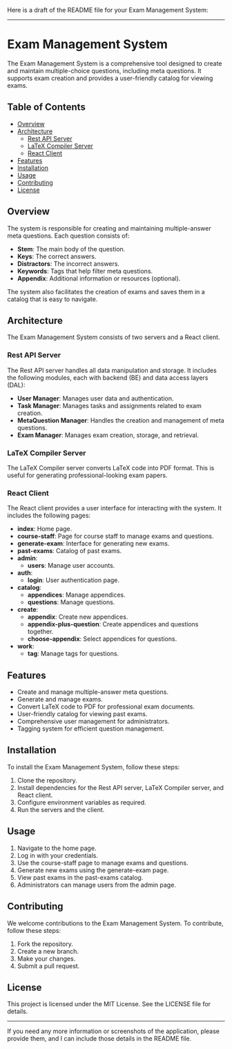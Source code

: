 Here is a draft of the README file for your Exam Management System:

---

# Exam Management System

The Exam Management System is a comprehensive tool designed to create and maintain multiple-choice questions, including meta questions. It supports exam creation and provides a user-friendly catalog for viewing exams.

## Table of Contents
- [Overview](#overview)
- [Architecture](#architecture)
  - [Rest API Server](#rest-api-server)
  - [LaTeX Compiler Server](#latex-compiler-server)
  - [React Client](#react-client)
- [Features](#features)
- [Installation](#installation)
- [Usage](#usage)
- [Contributing](#contributing)
- [License](#license)

## Overview

The system is responsible for creating and maintaining multiple-answer meta questions. Each question consists of:
- **Stem**: The main body of the question.
- **Keys**: The correct answers.
- **Distractors**: The incorrect answers.
- **Keywords**: Tags that help filter meta questions.
- **Appendix**: Additional information or resources (optional).

The system also facilitates the creation of exams and saves them in a catalog that is easy to navigate.

## Architecture

The Exam Management System consists of two servers and a React client.

### Rest API Server

The Rest API server handles all data manipulation and storage. It includes the following modules, each with backend (BE) and data access layers (DAL):

- **User Manager**: Manages user data and authentication.
- **Task Manager**: Manages tasks and assignments related to exam creation.
- **MetaQuestion Manager**: Handles the creation and management of meta questions.
- **Exam Manager**: Manages exam creation, storage, and retrieval.

### LaTeX Compiler Server

The LaTeX Compiler server converts LaTeX code into PDF format. This is useful for generating professional-looking exam papers.

### React Client

The React client provides a user interface for interacting with the system. It includes the following pages:

- **index**: Home page.
- **course-staff**: Page for course staff to manage exams and questions.
- **generate-exam**: Interface for generating new exams.
- **past-exams**: Catalog of past exams.
- **admin**:
  - **users**: Manage user accounts.
- **auth**:
  - **login**: User authentication page.
- **catalog**:
  - **appendices**: Manage appendices.
  - **questions**: Manage questions.
- **create**:
  - **appendix**: Create new appendices.
  - **appendix-plus-question**: Create appendices and questions together.
  - **choose-appendix**: Select appendices for questions.
- **work**:
  - **tag**: Manage tags for questions.

## Features

- Create and manage multiple-answer meta questions.
- Generate and manage exams.
- Convert LaTeX code to PDF for professional exam documents.
- User-friendly catalog for viewing past exams.
- Comprehensive user management for administrators.
- Tagging system for efficient question management.

## Installation

To install the Exam Management System, follow these steps:

1. Clone the repository.
2. Install dependencies for the Rest API server, LaTeX Compiler server, and React client.
3. Configure environment variables as required.
4. Run the servers and the client.

## Usage

1. Navigate to the home page.
2. Log in with your credentials.
3. Use the course-staff page to manage exams and questions.
4. Generate new exams using the generate-exam page.
5. View past exams in the past-exams catalog.
6. Administrators can manage users from the admin page.

## Contributing

We welcome contributions to the Exam Management System. To contribute, follow these steps:

1. Fork the repository.
2. Create a new branch.
3. Make your changes.
4. Submit a pull request.

## License

This project is licensed under the MIT License. See the LICENSE file for details.

---

If you need any more information or screenshots of the application, please provide them, and I can include those details in the README file.

